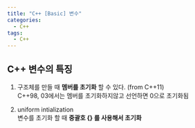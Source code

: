 ```yaml
---
title: "C++ [Basic] 변수"
categories:
  - C++
tags:
  - C++
---
```


## C++ 변수의 특징
1. 구조체를 만들 때 **멤버를 초기화** 할 수 있다. (from C++11)  
C++98, 03에서는 멤버를 초기화하지않고 선언하면 0으로 초기화됨  

2. uniform intialization  
변수를 초기화 할 때 **중괄호 {} 를 사용해서 초기화**  
















